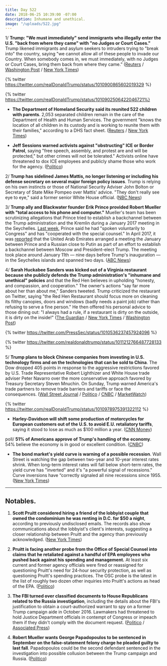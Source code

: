 ```yaml
---
title: Day 522
date: 2018-06-25 10:39:00 -07:00
description: Inhumane and unethical.
image: "/uploads/522.jpg"
---
```


1/ **Trump: "We must immediately" send immigrants who illegally enter the U.S. "back from where they came" with "no Judges or Court Cases."** Trump likened immigrants and asylum seekers to intruders trying to "break into" the country, saying "we cannot allow all of these people to invade our Country. When somebody comes in, we must immediately, with no Judges or Court Cases, bring them back from where they came.” ([Reuters](https://www.reuters.com/article/us-usa-immigration-trump/trump-calls-for-deporting-illegal-immigrants-with-no-judges-or-court-cases-idUSKBN1JK0OL?feedType=RSS&feedName=politicsNewsFBChatbot) / [Washington Post](https://www.washingtonpost.com/powerpost/trump-advocates-depriving-undocumented-immigrants-of-due-process-rights/2018/06/24/dfa45d36-77bd-11e8-93cc-6d3beccdd7a3_story.html?utm_term=.62c65846a2b0) / [New York Times](https://www.nytimes.com/2018/06/24/us/politics/trump-immigration-judges-due-process.html))

{% twitter https://twitter.com/realDonaldTrump/status/1010900865602019329 %}

{% twitter  https://twitter.com/realDonaldTrump/status/1010902506422046721%}

* **The Department of Homeland Security said its reunited 522 children with parents**. 2,053 separated children remain in the care of the Department of Health and Human Services. The government "knows the location of all children in its custody and is working to reunite them with their families," according to a DHS fact sheet. ([Reuters](https://www.reuters.com/article/us-usa-immigration/u-s-government-reunites-522-children-removed-under-zero-tolerance-idUSKBN1JK01L) / [New York Times](https://www.nytimes.com/2018/06/24/us/migrant-children-reunited.html))

* **Jeff Sessions warned activists against "obstructing" ICE or Border Patrol**, saying "free speech, assembly, and protest are and will be protected," but other crimes will not be tolerated." Activists online have threatened to dox ICE employees and publicly shame those who work for the agency. ([Politico](https://www.politico.com/story/2018/06/24/sessions-border-patrol-safety-667185))

2/ **Trump has sidelined James Mattis, no longer listening or including his defense secretary on several major foreign policy issues**. Trump is relying on his own instincts or those of National Security Adviser John Bolton or Secretary of State Mike Pompeo over Mattis' advice. "They don't really see eye to eye," said a former senior White House official. ([NBC News](https://www.nbcnews.com/politics/donald-trump/mattis-out-loop-trump-doesn-t-listen-him-say-officials-n885796))

3/ **Trump ally and Blackwater founder Erik Prince provided Robert Mueller with "total access to his phone and computer."** Mueller's team has been scrutinizing allegations that Prince tried to establish a backchannel between the Trump administration and the Kremlin during a January 2017 meeting in the Seychelles. [Last week](https://whatthefuckjusthappenedtoday.com/2018/06/19/day-516/), Prince said he had "spoken voluntarily to Congress" and has "cooperated with the special counsel." In April 2017, it was [reported](https://whatthefuckjusthappenedtoday.com/2017/04/03/Day-74/#5-blackwater-founder-erik-prince-and) that the United Arab Emirates arranged a meeting the January between Prince and a Russian close to Putin as part of an effort to establish a backchannel between Moscow and President-elect Trump. The meeting took place around January 11th — nine days before Trump's inauguration — in the Seychelles islands and spanned two days. ([ABC News](https://abcnews.go.com/Politics/special-counsel-obtains-trump-ally-erik-princes-phones/story?id=56143477))

4/ **Sarah Huckabee Sanders was kicked out of a Virginia restaurant because she publicly defends the Trump administration's "inhumane and unethical" policies** and that the Red Hen believes in upholding "honesty, and compassion, and cooperation." The owner's actions "say far more about her than about me," Sanders tweeted. Trump criticized the restaurant on Twitter, saying "the Red Hen Restaurant should focus more on cleaning its filthy canopies, doors and windows (badly needs a paint job) rather than refusing to serve a fine person." He then offered his personal advice to those dining out: "I always had a rule, if a restaurant is dirty on the outside, it is dirty on the inside!" ([The Guardian](https://www.theguardian.com/us-news/2018/jun/23/trump-press-secretary-sarah-sanders-ejected-virginia-restaurant-red-hen-lexington) / [New York Times](https://www.nytimes.com/2018/06/25/us/politics/trump-restaurant-sarah-sanders-border.html) / [Washington Post](https://www.washingtonpost.com/news/local/wp/2018/06/23/why-a-small-town-restaurant-owner-asked-sarah-huckabee-sanders-to-leave-and-would-do-it-again/))

{% twitter https://twitter.com/PressSec/status/1010536237457924096 %}

{% twitter https://twitter.com/realdonaldtrump/status/1011212766487728133 %}

5/ **Trump plans to block Chinese companies from investing in U.S. technology firms and on the technologies that can be sold to China**. The Dow dropped 405 points in response to the aggressive restrictions favored by U.S. Trade Representative Robert Lighthizer and White House trade adviser Peter Navarro over the more conservative approach favored by Treasury Secretary Steven Mnuchin. On Sunday, Trump warned America's trade partners to remove trade barriers and tariffs or face the consequences. ([Wall Street Journal](https://www.wsj.com/articles/trump-plans-new-curbs-on-chinese-investment-tech-exports-to-china-1529883988) / [Politico](https://www.politico.com/story/2018/06/24/trump-china-export-controls-647091) / [CNBC](https://www.cnbc.com/2018/06/25/us-stock-futures-trade-tumult-continues-to-rattle-investors.html) / [MarketWatch](https://www.marketwatch.com/story/trumps-latest-threat-to-us-trade-partners-drop-tariffs-or-face-consequences-2018-06-24))

{% twitter https://twitter.com/realDonaldTrump/status/1010978975391322112 %}

* **Harley-Davidson will shift some production of motorcycles for European customers out of the U.S. to avoid E.U. retaliatory tariffs**, saying it stood to lose as much as $100 million a year. ([CNN Money](http://money.cnn.com/2018/06/25/news/companies/harley-davidson-motorcycles-tariffs-trump/index.html))

poll/ **51% of Americans approve of Trump's handling of the economy**. 54% believe the economy is in good or excellent condition. ([CNBC](https://www.cnbc.com/2018/06/25/majority-of-americans-approve-of-trumps-handling-of-the-economy.html))

* **The bond market's yield curve is warning of a possible recession**. Wall Street is watching the gap between two-year and 10-year interest rates shrink. When long-term interest rates will fall below short-term rates, the yield curve has "inverted" and it's "a powerful signal of recessions." Curve inversions have “correctly signaled all nine recessions since 1955. ([New York Times](https://www.nytimes.com/2018/06/25/business/what-is-yield-curve-recession-prediction.html))

---

## Notables.

1. **Scott Pruitt considered hiring a friend of the lobbyist couple that owned the condominium he was renting in D.C. for $50 a night**, according to previously undisclosed emails. The records also show communications about the lobbyist's client's interests, suggesting a closer relationship between Pruitt and the agency than previously acknowledged. ([New York Times](https://www.nytimes.com/2018/06/24/climate/pruitt-epa-lobbyist-landlord-emails.html))

2. **Pruitt is facing another probe from the Office of Special Counsel into claims that he retaliated against a handful of EPA employees who pushed back against his spending and management.** At least six current and former agency officials were fired or reassigned for questioning Pruitt's need for 24-hour security protection, as well as questioning Pruitt's spending practices. The OSC probe is the latest in the list of roughly two dozen other inquiries into Pruitt's actions as head of the EPA. ([Politico](https://www.politico.com/story/2018/06/24/pruitt-epa-employee-retaliation-647703))

3. **The FBI turned over classified documents to House Republicans related to the Russia investigation**, including the details about the FBI's justification to obtain a court-authorized warrant to spy on a former Trump campaign aide in October 2016. Lawmakers had threatened to hold Justice Department officials in contempt of Congress or impeach them if they didn't comply with the document request. ([Politico](https://www.politico.com/story/2018/06/23/fbi-russia-probe-documents-nunes-gowdy-goodlatte-667181) / [Associated Press](https://apnews.com/c833af9e743142f59df4d91354c69a41))

4. **Robert Mueller wants George Papadopoulos to be sentenced in September on the false-statement felony charge he pleaded guilty to last fall**. Papadopoulos could be the second defendant sentenced in the investigation into possible collusion between the Trump campaign and Russia. ([Politico](https://www.politico.com/story/2018/06/22/mueller-george-papadopoulos-sentencing-667169))